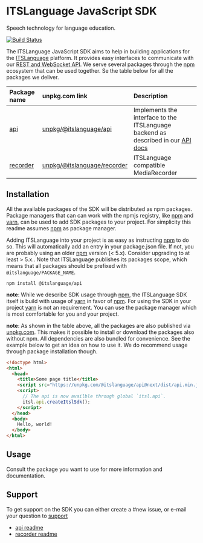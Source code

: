 # ITSLanguage JavaScript SDK

Speech technology for language education.

[![Build Status][build logo]][travis]

The ITSLanguage JavaScript SDK aims to help in building applications for the [ITSLanguage] platform.
It provides easy interfaces to communicate with our [REST and WebSocket API]. We serve several
packages through the [npm] ecosystem that can be used together. Se the table below for all the
packages we deliver.

| Package name | unpkg.com link | Description |
| :----------- | :------------- | :---------- |
| [api]        | [unpkg/@itslanguage/api]      | Implements the interface to the ITSLanguage backend as described in our [API docs] |
| [recorder]   | [unpkg/@itslanguage/recorder] | ITSLanguage compatible MediaRecorder |

## Installation

All the available packages of the SDK will be distributed as npm packages. Package managers that can
can work with the npmjs registry, like [npm] and [yarn], can be used to add SDK packages to your
project. For simplicity this readme assumes [npm] as package manager.
 
Adding ITSLanguage into your project is as easy as instructing [npm] to do so. This will
automatically add an entry in your package.json file. If not, you are probably using an older [npm]
version (< 5.x). Consider upgrading to at least > 5.x.. Note that ITSLanguage publishes its packages
scope, which means that all packages should be prefixed with `@itslanguage/PACKAGE_NAME`. 

```shell
npm install @itslanguage/api
```

**note**: While we describe SDK usage through [npm], the ITSLanguage SDK itself is build with usage
of [yarn] in favor of [npm]. For using the SDK in your project [yarn] is not an requirement. You can
use the package manager which is most comfortable for you and your project.

**note**: As shown in the table above, all the packages are also published via [unpkg.com]. This 
makes it possible to install or download the packages also without npm. All dependencies are also
bundled for convenience. See the example below to get an idea on how to use it. We do recommend
usage through package installation though.

```html
<!doctype html>
<html>
  <head>
    <title>Some page title</title>
    <script src="https://unpkg.com/@itslanguage/api@next/dist/api.min.js"></script>
    <script>
      // The api is now availble through global `itsl.api`.
      itsl.api.createItslSdk();
    </script>
  </head>
  <body>
    Hello, world!
  </body>
</html>

```

## Usage

Consult the package you want to use for more information and documentation.

## Support

To get support on the SDK you can either create a #new issue, or e-mail your question to
[support](mailto:support@itslangauge.nl)

- [api readme](packages/api/README.md)
- [recorder readme](packages/recorder/README.md)

[build logo]: https://travis-ci.org/itslanguage/itslanguage-js.svg?branch=next
[travis]: https://travis-ci.org/itslanguage/itslanguage-js
[ITSLanguage]: https://www.itslanguage.nl
[npm]: https://www.npmjs.com
[yarn]: https://yarnpkg.com
[unpkg.com]: https://unpkg.com
[api]: https://npmjs.com/package/@itslanguage/api 
[recorder]: https://npmjs.com/package/@itslanguage/recorder
[unpkg/@itslanguage/api]: https://unpkg.com/@itslanguage/api@next/dist/api.min.js 
[unpkg/@itslanguage/recorder]: https://unpkg.com/@itslanguage/recorder@next/dist/recorder.min.js 
[API docs]: https://itslanguage.github.io/itslanguage-docs
[REST and WebSocket API]: https://itslanguage.github.io/itslanguage-docs
